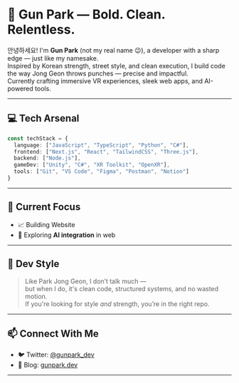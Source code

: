 # 👊 Gun Park — Bold. Clean. Relentless.

안녕하세요! I'm **Gun Park** (not my real name 😉), a developer with a sharp edge — just like my namesake.  
Inspired by Korean strength, street style, and clean execution, I build code the way Jong Geon throws punches — precise and impactful.  
Currently crafting immersive VR experiences, sleek web apps, and AI-powered tools.

---

## 💻 Tech Arsenal

```ts
const techStack = {
  language: ["JavaScript", "TypeScript", "Python", "C#"],
  frontend: ["Next.js", "React", "TailwindCSS", "Three.js"],
  backend: ["Node.js"],
  gameDev: ["Unity", "C#", "XR Toolkit", "OpenXR"],
  tools: ["Git", "VS Code", "Figma", "Postman", "Notion"]
}
```

---

## 🎯 Current Focus

- 📈 Building Website
- 🧠 Exploring **AI integration** in web

---

## 🧪 Dev Style

> Like Park Jong Geon, I don’t talk much —  
> but when I do, it's clean code, structured systems, and no wasted motion.  
> If you're looking for style *and* strength, you’re in the right repo.

---

## 📫 Connect With Me

- 🐦 Twitter: [@gunpark_dev](https://twitter.com/gunpark_dev)
- 🧠 Blog: [gunpark.dev](https://gunpark.dev)

---
